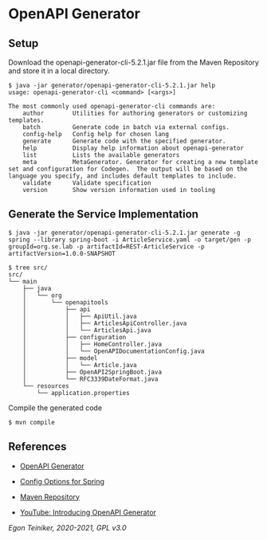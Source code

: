 # OpenAPI Generator

## Setup

Download the openapi-generator-cli-5.2.1.jar file from the Maven Repository and store it in a local directory.
```
$ java -jar generator/openapi-generator-cli-5.2.1.jar help
usage: openapi-generator-cli <command> [<args>]

The most commonly used openapi-generator-cli commands are:
    author        Utilities for authoring generators or customizing templates.
    batch         Generate code in batch via external configs.
    config-help   Config help for chosen lang
    generate      Generate code with the specified generator.
    help          Display help information about openapi-generator
    list          Lists the available generators
    meta          MetaGenerator. Generator for creating a new template set and configuration for Codegen.  The output will be based on the language you specify, and includes default templates to include.
    validate      Validate specification
    version       Show version information used in tooling
```

## Generate the Service Implementation

```
$ java -jar generator/openapi-generator-cli-5.2.1.jar generate -g spring --library spring-boot -i ArticleService.yaml -o target/gen -p groupId=org.se.lab -p artifactId=REST-ArticleService -p artifactVersion=1.0.0-SNAPSHOT

$ tree src/
src/
└── main
    ├── java
    │   └── org
    │       └── openapitools
    │           ├── api
    │           │   ├── ApiUtil.java
    │           │   ├── ArticlesApiController.java
    │           │   └── ArticlesApi.java
    │           ├── configuration
    │           │   ├── HomeController.java
    │           │   └── OpenAPIDocumentationConfig.java
    │           ├── model
    │           │   └── Article.java
    │           ├── OpenAPI2SpringBoot.java
    │           └── RFC3339DateFormat.java
    └── resources
        └── application.properties
```

Compile the generated code
```
$ mvn compile
```


## References
* [OpenAPI Generator](https://openapi-generator.tech/)
* [Config Options for Spring](https://openapi-generator.tech/docs/generators/spring)

* [Maven Repository](https://mvnrepository.com/artifact/org.openapitools/openapi-generator-cli/5.2.1)

* [YouTube: Introducing OpenAPI Generator](https://youtu.be/t4jaTC7QjMg)

*Egon Teiniker, 2020-2021, GPL v3.0*
